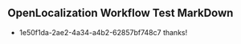 ## OpenLocalization Workflow Test MarkDown
* 1e50f1da-2ae2-4a34-a4b2-62857bf748c7 
thanks!<!--HONumber=Mar16_HO3-->
